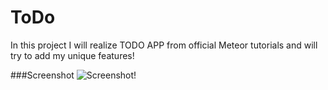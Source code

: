 # ToDo 

In this project I will realize TODO APP from official Meteor tutorials and will try to add my unique features!

###Screenshot
![Screenshot!](http://i65.tinypic.com/s61t87.png)
